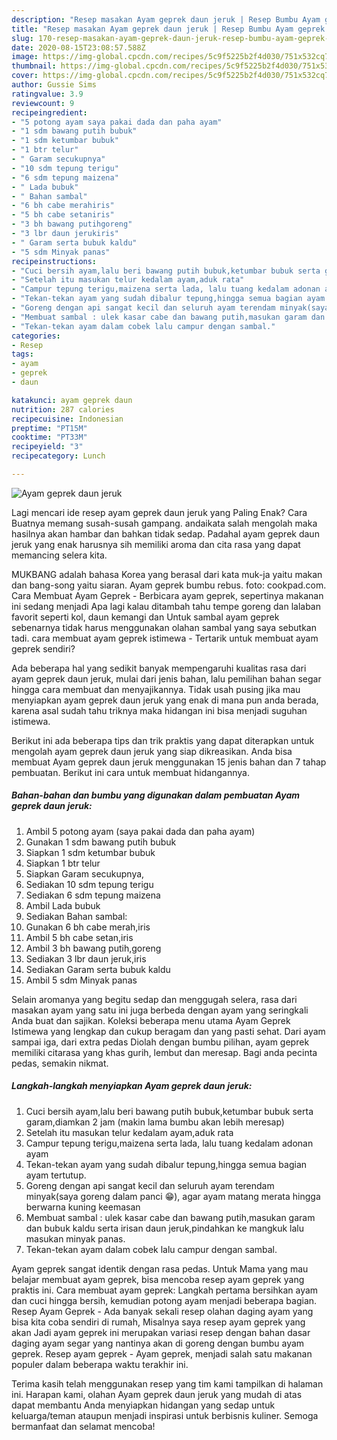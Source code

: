 ```yaml
---
description: "Resep masakan Ayam geprek daun jeruk | Resep Bumbu Ayam geprek daun jeruk Yang Enak dan Simpel"
title: "Resep masakan Ayam geprek daun jeruk | Resep Bumbu Ayam geprek daun jeruk Yang Enak dan Simpel"
slug: 170-resep-masakan-ayam-geprek-daun-jeruk-resep-bumbu-ayam-geprek-daun-jeruk-yang-enak-dan-simpel
date: 2020-08-15T23:08:57.588Z
image: https://img-global.cpcdn.com/recipes/5c9f5225b2f4d030/751x532cq70/ayam-geprek-daun-jeruk-foto-resep-utama.jpg
thumbnail: https://img-global.cpcdn.com/recipes/5c9f5225b2f4d030/751x532cq70/ayam-geprek-daun-jeruk-foto-resep-utama.jpg
cover: https://img-global.cpcdn.com/recipes/5c9f5225b2f4d030/751x532cq70/ayam-geprek-daun-jeruk-foto-resep-utama.jpg
author: Gussie Sims
ratingvalue: 3.9
reviewcount: 9
recipeingredient:
- "5 potong ayam saya pakai dada dan paha ayam"
- "1 sdm bawang putih bubuk"
- "1 sdm ketumbar bubuk"
- "1 btr telur"
- " Garam secukupnya"
- "10 sdm tepung terigu"
- "6 sdm tepung maizena"
- " Lada bubuk"
- " Bahan sambal"
- "6 bh cabe merahiris"
- "5 bh cabe setaniris"
- "3 bh bawang putihgoreng"
- "3 lbr daun jerukiris"
- " Garam serta bubuk kaldu"
- "5 sdm Minyak panas"
recipeinstructions:
- "Cuci bersih ayam,lalu beri bawang putih bubuk,ketumbar bubuk serta garam,diamkan 2 jam (makin lama bumbu akan lebih meresap)"
- "Setelah itu masukan telur kedalam ayam,aduk rata"
- "Campur tepung terigu,maizena serta lada, lalu tuang kedalam adonan ayam"
- "Tekan-tekan ayam yang sudah dibalur tepung,hingga semua bagian ayam tertutup."
- "Goreng dengan api sangat kecil dan seluruh ayam terendam minyak(saya goreng dalam panci 😁), agar ayam matang merata hingga berwarna kuning keemasan"
- "Membuat sambal : ulek kasar cabe dan bawang putih,masukan garam dan bubuk kaldu serta irisan daun jeruk,pindahkan ke mangkuk lalu masukan minyak panas."
- "Tekan-tekan ayam dalam cobek lalu campur dengan sambal."
categories:
- Resep
tags:
- ayam
- geprek
- daun

katakunci: ayam geprek daun 
nutrition: 287 calories
recipecuisine: Indonesian
preptime: "PT15M"
cooktime: "PT33M"
recipeyield: "3"
recipecategory: Lunch

---
```



![Ayam geprek daun jeruk](https://img-global.cpcdn.com/recipes/5c9f5225b2f4d030/751x532cq70/ayam-geprek-daun-jeruk-foto-resep-utama.jpg)

Lagi mencari ide resep ayam geprek daun jeruk yang Paling Enak? Cara Buatnya memang susah-susah gampang. andaikata salah mengolah maka hasilnya akan hambar dan bahkan tidak sedap. Padahal ayam geprek daun jeruk yang enak harusnya sih memiliki aroma dan cita rasa yang dapat memancing selera kita.

MUKBANG adalah bahasa Korea yang berasal dari kata muk-ja yaitu makan dan bang-song yaitu siaran. Ayam geprek bumbu rebus. foto: cookpad.com. Cara Membuat Ayam Geprek - Berbicara ayam geprek, sepertinya makanan ini sedang menjadi Apa lagi kalau ditambah tahu tempe goreng dan lalaban favorit seperti kol, daun kemangi dan Untuk sambal ayam geprek sebenarnya tidak harus menggunakan olahan sambal yang saya sebutkan tadi. cara membuat ayam geprek istimewa - Tertarik untuk membuat ayam geprek sendiri?

Ada beberapa hal yang sedikit banyak mempengaruhi kualitas rasa dari ayam geprek daun jeruk, mulai dari jenis bahan, lalu pemilihan bahan segar hingga cara membuat dan menyajikannya. Tidak usah pusing jika mau menyiapkan ayam geprek daun jeruk yang enak di mana pun anda berada, karena asal sudah tahu triknya maka hidangan ini bisa menjadi suguhan istimewa.


Berikut ini ada beberapa tips dan trik praktis yang dapat diterapkan untuk mengolah ayam geprek daun jeruk yang siap dikreasikan. Anda bisa membuat Ayam geprek daun jeruk menggunakan 15 jenis bahan dan 7 tahap pembuatan. Berikut ini cara untuk membuat hidangannya.

<!--inarticleads1-->

##### Bahan-bahan dan bumbu yang digunakan dalam pembuatan Ayam geprek daun jeruk:

1. Ambil 5 potong ayam (saya pakai dada dan paha ayam)
1. Gunakan 1 sdm bawang putih bubuk
1. Siapkan 1 sdm ketumbar bubuk
1. Siapkan 1 btr telur
1. Siapkan  Garam secukupnya,
1. Sediakan 10 sdm tepung terigu
1. Sediakan 6 sdm tepung maizena
1. Ambil  Lada bubuk
1. Sediakan  Bahan sambal:
1. Gunakan 6 bh cabe merah,iris
1. Ambil 5 bh cabe setan,iris
1. Ambil 3 bh bawang putih,goreng
1. Sediakan 3 lbr daun jeruk,iris
1. Sediakan  Garam serta bubuk kaldu
1. Ambil 5 sdm Minyak panas


Selain aromanya yang begitu sedap dan menggugah selera, rasa dari masakan ayam yang satu ini juga berbeda dengan ayam yang seringkali Anda buat dan sajikan. Koleksi beberapa menu utama Ayam Geprek Istimewa yang lengkap dan cukup beragam dan yang pasti sehat. Dari ayam sampai iga, dari extra pedas Diolah dengan bumbu pilihan, ayam geprek memiliki citarasa yang khas gurih, lembut dan meresap. Bagi anda pecinta pedas, semakin nikmat. 

<!--inarticleads2-->

##### Langkah-langkah menyiapkan Ayam geprek daun jeruk:

1. Cuci bersih ayam,lalu beri bawang putih bubuk,ketumbar bubuk serta garam,diamkan 2 jam (makin lama bumbu akan lebih meresap)
1. Setelah itu masukan telur kedalam ayam,aduk rata
1. Campur tepung terigu,maizena serta lada, lalu tuang kedalam adonan ayam
1. Tekan-tekan ayam yang sudah dibalur tepung,hingga semua bagian ayam tertutup.
1. Goreng dengan api sangat kecil dan seluruh ayam terendam minyak(saya goreng dalam panci 😁), agar ayam matang merata hingga berwarna kuning keemasan
1. Membuat sambal : ulek kasar cabe dan bawang putih,masukan garam dan bubuk kaldu serta irisan daun jeruk,pindahkan ke mangkuk lalu masukan minyak panas.
1. Tekan-tekan ayam dalam cobek lalu campur dengan sambal.


Ayam geprek sangat identik dengan rasa pedas. Untuk Mama yang mau belajar membuat ayam geprek, bisa mencoba resep ayam geprek yang praktis ini. Cara membuat ayam geprek: Langkah pertama bersihkan ayam dan cuci hingga bersih, kemudian potong ayam menjadi beberapa bagian. Resep Ayam Geprek - Ada banyak sekali resep olahan daging ayam yang bisa kita coba sendiri di rumah, Misalnya saya resep ayam geprek yang akan Jadi ayam geprek ini merupakan variasi resep dengan bahan dasar daging ayam segar yang nantinya akan di goreng dengan bumbu ayam geprek. Resep ayam geprek - Ayam geprek, menjadi salah satu makanan populer dalam beberapa waktu terakhir ini. 

Terima kasih telah menggunakan resep yang tim kami tampilkan di halaman ini. Harapan kami, olahan Ayam geprek daun jeruk yang mudah di atas dapat membantu Anda menyiapkan hidangan yang sedap untuk keluarga/teman ataupun menjadi inspirasi untuk berbisnis kuliner. Semoga bermanfaat dan selamat mencoba!
